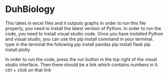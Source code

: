 # DuhBiology
This takes in excel files and it outputs graphs
In order to run this file properly, you need to install the latest version of Python. In order to run the code, you need to install visual studio code.
Once you have installed Python and visual studio, you can use the pip install command in your terminal. type in the terminal the following
pip install pandas
pip install flask
pip install plotly


In order to run the code, press the run button in the top right of the visual studio interface. Then there should be a link which contains numbers in it. ctrl + click on that link
